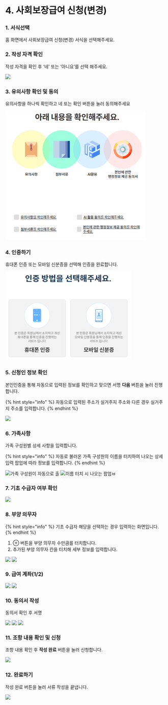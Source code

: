 # 4. 사회보장급여 신청(변경)

### 1. 서식선택

홈 화면에서 사회보장급여 신청(변경) 서식을 선택해주세요.

### 2. 작성 자격 확인

작성 자격을 확인 후 ‘네’ 또는 ‘아니요’를 선택 해주세요.

![](<../../.gitbook/assets/4. 사회보장급여 신청(변경)\_작성자격확인.png>)

### 3. 유의사항 확인 및 동의

유의사항을 하나씩 확인하고 네 또는 확인 버튼을 눌러 동의해주세요

![](<../../.gitbook/assets/image (4).png>)

### 4. 인증하기

휴대폰 인증 또는 모바일 신분증을 선택해 인증을 완료합니다.

![](<../../.gitbook/assets/image (3).png>)

### 5. 신청인 정보 확인 <a href="#4." id="4."></a>

본인인증을 통해 자동으로 입력된 정보를 확인하고 맞으면 서명  **다음** 버튼을 눌러 진행합니다.

{% hint style="info" %}
자동으로 입력된 주소가 실거주지 주소와 다른 경우 실거주지 주소를 입력합니다.
{% endhint %}

![](<../../.gitbook/assets/4. 사회보장급여 신청(변경)\_신청인 정보 확인.png>)

### 6. 가족사항

가족 구성원별 상세 사항을 입력합니다.

{% hint style="info" %}
자동로 불러온 가족 구성원의 이름을 터치하여 나오는 상세 입력 팝업에 따라 정보를 입력합니다.
{% endhint %}

![가족 구성원이 자동으로 출](<../../.gitbook/assets/4. 사회보장급여 신청(변경)\_가족사항.png>) ![이름 터치 시 나오는 팝업ㅂ](<../../.gitbook/assets/4. 사회보장급여 신청(변경)\_가족사항-가족정보입력.png>)

### 7. 기초 수급자 여부 확인

![](<../../.gitbook/assets/4. 사회보장급여 신청(변경)\_기초 수급자 여부 확인.png>)

### 8. 부양 의무자

{% hint style="info" %}
기초 수급자 해당을 선택하는 경우 입력하는 화면입니다.
{% endhint %}

1. ⊕ 버튼을 부양 의무자 수만큼를 터치합니다.
2. 추가된 부양 의무자 칸을 터치해 세부 정보를 입력합니다.

![](<../../.gitbook/assets/4. 사회보장급여 신청(변경)\_부양 의무자.png>) ![](<../../.gitbook/assets/4. 사회보장급여 신청(변경)\_부양 의무자-1번.png>)

### 9. 급여 계좌(1/2)

![](<../../.gitbook/assets/4. 사회보장급여 신청(변경)\_급여 계좌 1.png>) ![](<../../.gitbook/assets/4. 사회보장급여 신청(변경)\_급여 계좌 2.png>)

### 10. 동의서 작성

동의서 확인 후 서명

![](<../../.gitbook/assets/4. 사회보장급여 신청(변경)\_동의서 작성.png.png>) ![](<../../.gitbook/assets/4. 사회보장급여 신청(변경)\_\_개인정보 수집 및 활용 동의서.png>) ![](<../../.gitbook/assets/4. 사회보장급여 신청(변경)\_선택적 동의서.png>)

### 11. 조항 내용 확인 및 신청

조항 내용 확인 후 **작성 완료** 버튼을 눌러 신청합니다.

![](<../../.gitbook/assets/4. 사회보장급여 신청(변경)\_조항 내용 확인.png>)

### 12. 완료하기

작성 완료 버튼을 눌러 서류 작성을 끝냅니다.

![](<../../.gitbook/assets/공통\_서류 작성이 끝났습니다.png>)
